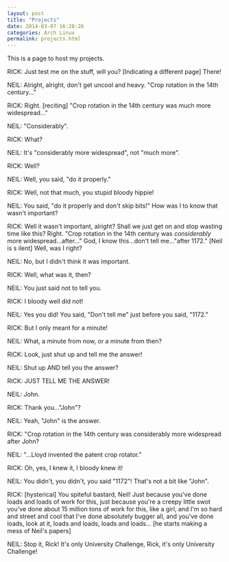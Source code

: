 ```yaml
---
layout: post
title: "Projects"
date: 2014-03-07 16:28:26
categories: Arch Linux
permalink: projects.html
---
```

This is a page to host my projects.

RICK: Just test me on the stuff, will you? [Indicating a different page] There!

NEIL: Alright, alright, don't get uncool and heavy. "Crop rotation in the 14th century..."

RICK: Right. [reciting] "Crop rotation in the 14th century was much more widespread..."

NEIL: "Considerably".

RICK: What?

NEIL: It's "considerably more widespread", not "much more".

RICK: Well?

NEIL: Well, you said, "do it properly."

RICK: Well, not that much, you stupid bloody hippie!

NEIL: You said, "do it properly and don't skip bits!" How was I to know that wasn't important?

RICK: Well it wasn't important, alright? Shall we just get on and stop wasting time like this? Right. "Crop rotation in the 14th century was _considerably_ more widespread...after..." God, I know this...don't tell me..."after 1172." [Neil is s ilent] Well, was I right?

NEIL: No, but I didn't think it was important.

RICK: Well, what was it, then?

NEIL: You just said not to tell you.

RICK: I bloody well did not!

NEIL: Yes you did! You said, "Don't tell me" just before you said, "1172."

RICK: But I only meant for a minute!

NEIL: What, a minute from now, or a minute from then?

RICK: Look, just shut up and tell me the answer!

NEIL: Shut up AND tell you the answer?

RICK: JUST TELL ME THE ANSWER!

NEIL: John.

RICK: Thank you..."John"?

NEIL: Yeah, "John" is the answer.

RICK: "Crop rotation in the 14th century was considerably more widespread after John?

NEIL: "...Lloyd invented the patent crop rotator."

RICK: Oh, yes, I knew it, I bloody knew it!

NEIL: You didn't, you didn't, you said "1172"! That's not a bit like "John".

RICK: [hysterical] You spiteful bastard, Neil! Just because you've done loads and loads of work for this, just because you're a creepy little swot you've done about 15 million tons of work for this, like a girl, and I'm so hard and street and cool that I've done absolutely bugger all, and you've done loads, look at it, loads and loads, loads and loads... [he starts making a mess of Neil's papers]

NEIL: Stop it, Rick! It's only University Challenge, Rick, it's only University Challenge! 